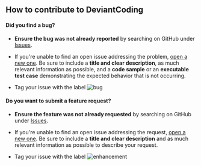 ## How to contribute to DeviantCoding

#### **Did you find a bug?**

* **Ensure the bug was not already reported** by searching on GitHub under [Issues](https://github.com/manuel-fernandez-rodriguez/DeviantCoding/issues).

* If you're unable to find an open issue addressing the problem, [open a new one](https://github.com/manuel-fernandez-rodriguez/DeviantCoding/issues/new). Be sure to include a **title and clear description**, as much relevant information as possible, and a **code sample** or an **executable test case** demonstrating the expected behavior that is not occurring.

* Tag your issue with the label ![bug](https://img.shields.io/badge/bug-FF0000)

#### **Do you want to submit a feature request?**

* **Ensure the feature was not already requested** by searching on GitHub under [Issues](https://github.com/manuel-fernandez-rodriguez/DeviantCoding/issues).

* If you're unable to find an open issue addressing the request, [open a new one](https://github.com/manuel-fernandez-rodriguez/DeviantCoding/issues/new). Be sure to include a **title and clear description** and as much relevant information as possible to describe your request.

* Tag your issue with the label ![enhancement](https://img.shields.io/badge/enhancement-A2EEEF)
